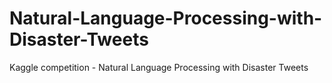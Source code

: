 # Natural-Language-Processing-with-Disaster-Tweets
Kaggle competition - Natural Language Processing with Disaster Tweets
